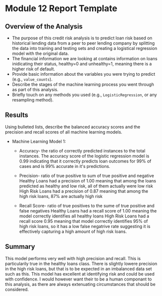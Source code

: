 # Module 12 Report Template

## Overview of the Analysis

* The purpose of this credit risk analysis is to predict loan risk based on historical lending data from a peer to peer lending company by splitting the data into training and testing sets and creating a logistical regression model with the original data.
* The financial information we are looking at contains information on loans inidicating their status, healthy=0 and unhealthy=1, meaning there is a higher risk of default. 
* Provide basic information about the variables you were trying to predict (e.g., `value_counts`).
* Describe the stages of the machine learning process you went through as part of this analysis.
* Briefly touch on any methods you used (e.g., `LogisticRegression`, or any resampling method).

## Results

Using bulleted lists, describe the balanced accuracy scores and the precision and recall scores of all machine learning models.

* Machine Learning Model 1:
  * Accuracy- the ratio of correctly predicted instances to the total instances.
  The accuracy score of the logistic regression model is 0.99 indicating that it correctly predicts loan outcomes for 99% of cases and is 99% accurate in it's predictions.
  * Precision- ratio of true positive to sum of true positive and negative
    Healthy Loans had a precision of 1.00 meaning that among the loans predicted as healthy and low risk, all of them actually were low risk
    High Risk Loans had a precision of 0.87 meaning that among the high risk loans, 87% are actually high risk

  * Recall Score- ratio of true positives to the sume of true positive and false negatives
    Healthy Loans had a recall score of 1.00 meaning the model correctly identifies all healthy loans
    High Risk Loans had a recall score 0.95 meaning that model correctly identifies 95% of high risk loans, so it has a low false negatrive rate suggesting it is effectively capturing a high amount of high risk loans.

## Summary


This model performs very well with high precision and recall. This is particularily true in the healthy loans class.  There is slightly lowere precision in the high risk loans, but that is to be expected in an imbalanced data set such as this. This model has excellent at identifying risk and could be used with confidence. I would however want their to be a human componant to this analysis, as there are always extenuating circumstances that should be considered. 


